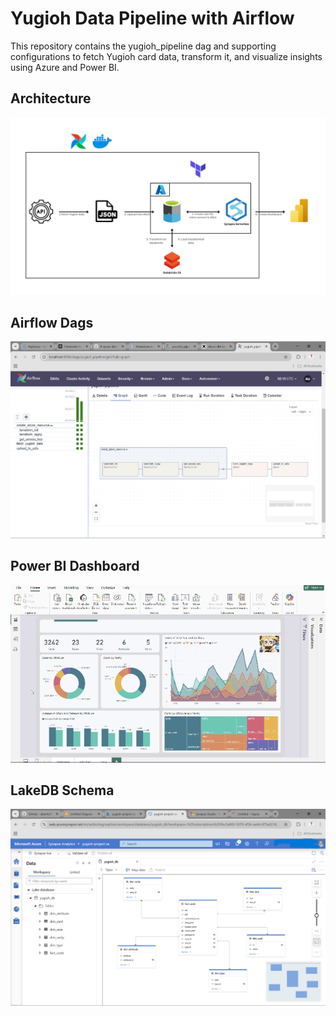 # Yugioh Data Pipeline with Airflow

This repository contains the yugioh_pipeline dag and supporting configurations to fetch Yugioh card data, transform it, and visualize insights using Azure and Power BI.

## Architecture

![Pipeline Flow](images/yugi_pipeline-architecture.png "Project Architecture")

## Airflow Dags

![Dag Flow](images/airflow_dag.png "Yugioh Pipeline Dag")

## Power BI Dashboard

![Dashboard](images/pbi_dashboard.gif "PBI Dashboard")

## LakeDB Schema

![Synapse](images/lakeDB_schema.PNG "LakeDB Schema")
